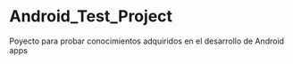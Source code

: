 # Android_Test_Project
Poyecto para probar conocimientos adquiridos en el desarrollo de Android apps
